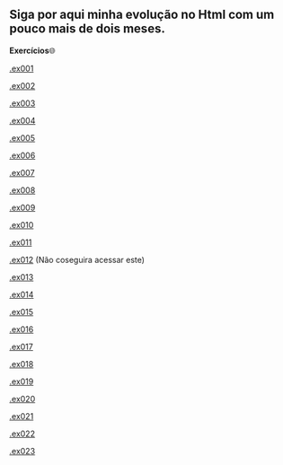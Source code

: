Siga por aqui minha evolução no Html com um pouco mais de dois meses.
---
**Exercícios**🌐

<a href="exercicios/ex001/index.html">.ex001</a>

<a href="exercicios/ex002/index.html">.ex002</a>

<a href="exercicios/ex003/index.html">.ex003</a>

<a href="exercicios/ex004///">.ex004</a>

<a href="exercicios/ex005/index.html">.ex005</a>

<a href="exercicios/ex006/index.html">.ex006</a>

<a href="exercicios/ex007/html4.html">.ex007</a>

<a href="exercicios/ex008/index.html">.ex008</a>

<a href="exercicios/ex009/index.html/">.ex009</a>

<a href="exercicios/ex010/index.html">.ex010</a>

<a href="exercicios/ex011/index.html">.ex011</a>

<a href="exercicios/ex012/index.html">.ex012</a> (Não coseguira acessar este)

<a href="exercicios/ex013/index.html">.ex013</a>

<a href="exercicios/ex014/index.html">.ex014</a>

<a href="exercicios/ex015/index.html">.ex015</a>

<a href="exercicios/ex016/cor01.html">.ex016</a>

<a href="exercicios/ex017/fonte02.html">.ex017</a>

<a href="exercicios/ex018//">.ex018</a>

<a href="exercicios/ex019/seletor01.html">.ex019</a>

<a href="exercicios/ex020//">.ex020</a>

<a href="exercicios/ex021/caixa02.html">.ex021</a>

<a href="exercicios/ex022/">.ex022</a>

<a href="">.ex023</a>

